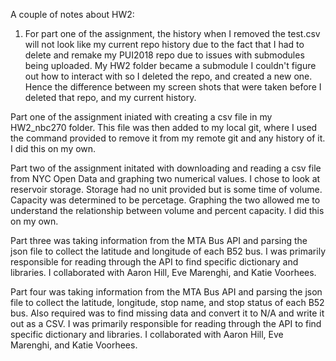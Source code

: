 A couple of notes about HW2:
1) For part one of the assignment, the history when I removed the test.csv will not look like my current repo history due to the fact that 
I had to delete and remake my PUI2018 repo due to issues with submodules being uploaded. My HW2 folder became a submodule I couldn't figure
out how to interact with so I deleted the repo, and created a new one. Hence the difference between my screen shots that were taken 
before I deleted that repo, and my current history.

Part one of the assignment iniated with creating a csv file in my HW2_nbc270 folder. This file was then added to my local git, where I used the command provided to remove it from my remote git and any history of it. I did this on my own. 

Part two of the assignment initated with downloading and reading a csv file from NYC Open Data and graphing two numerical values. I chose 
to look at reservoir storage. Storage had no unit provided but is some time of volume. Capacity was determined to be percetage. Graphing the two allowed me to understand the relationship between volume and percent capacity. I did this on my own. 

Part three was taking information from the MTA Bus API and parsing the json file to collect the latitude and longitude of each B52 bus. I was primarily responsible for reading through the API to find specific dictionary and libraries. I collaborated with Aaron Hill, Eve Marenghi, and Katie Voorhees.

Part four was taking information from the MTA Bus API and parsing the json file to collect the latitude, longitude, stop name, and stop status of each B52 bus. Also required was to find missing data and convert it to N/A and write it out as a CSV. I was primarily responsible for reading through the API to find specific dictionary and libraries. I collaborated with Aaron Hill, Eve Marenghi, and Katie Voorhees.
